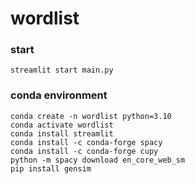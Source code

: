 # wordlist

### start
```
streamlit start main.py
```

### conda environment
```
conda create -n wordlist python=3.10
conda activate wordlist
conda install streamlit
conda install -c conda-forge spacy
conda install -c conda-forge cupy
python -m spacy download en_core_web_sm
pip install gensim
```
